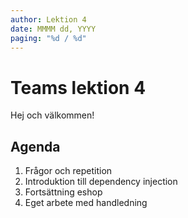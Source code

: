 ```yaml
---
author: Lektion 4
date: MMMM dd, YYYY
paging: "%d / %d"
---
```


# Teams lektion 4

Hej och välkommen!

## Agenda

1. Frågor och repetition
2. Introduktion till dependency injection
3. Fortsättning eshop
4. Eget arbete med handledning
